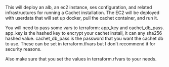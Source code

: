 This will deploy an alb, an ec2 instance, ses configuration, and related infrastructures for running a Cachet installation. The EC2 will be deployed with userdata that will set up docker, pull the cachet container, and run it.  

You will need to pass some vars to terraform: app_key and cachet_db_pass. app_key is the hashed key to encrypt your cachet install, it can any sha256 hashed value. cachet_db_pass is the password that you want the cachet db to use. These can be set in terraform.tfvars but I don't recommend it for security reasons.  

Also make sure that you set the values in terraform.rfvars to your needs.
